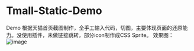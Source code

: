 # Tmall-Static-Demo
Demo 
根据天猫首页截图制作，全手工输入代码，切图，主要体现页面的还原能力。没使用插件，未做链接跳转，部分icon制作成CSS Sprite。
效果图： ![image](http://github.com/gh-pages/Tmall-Static-Demo/raw/master/myDemo_spec.png)
